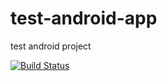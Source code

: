 # test-android-app
test android project

[![Build Status](https://travis-ci.org/bafnatarun/test-android-app.svg?branch=master)](https://travis-ci.org/bafnatarun/test-android-app)
